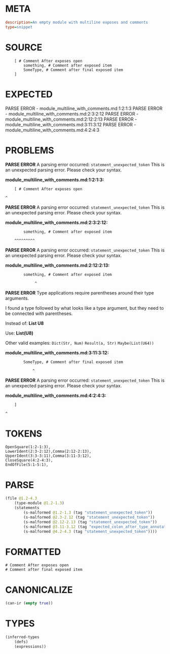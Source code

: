 # META
~~~ini
description=An empty module with multiline exposes and comments
type=snippet
~~~
# SOURCE
~~~roc
	[ # Comment After exposes open
		something, # Comment after exposed item
		SomeType, # Comment after final exposed item
	]
~~~
# EXPECTED
PARSE ERROR - module_multiline_with_comments.md:1:2:1:3
PARSE ERROR - module_multiline_with_comments.md:2:3:2:12
PARSE ERROR - module_multiline_with_comments.md:2:12:2:13
PARSE ERROR - module_multiline_with_comments.md:3:11:3:12
PARSE ERROR - module_multiline_with_comments.md:4:2:4:3
# PROBLEMS
**PARSE ERROR**
A parsing error occurred: `statement_unexpected_token`
This is an unexpected parsing error. Please check your syntax.

**module_multiline_with_comments.md:1:2:1:3:**
```roc
	[ # Comment After exposes open
```
	^


**PARSE ERROR**
A parsing error occurred: `statement_unexpected_token`
This is an unexpected parsing error. Please check your syntax.

**module_multiline_with_comments.md:2:3:2:12:**
```roc
		something, # Comment after exposed item
```
		^^^^^^^^^


**PARSE ERROR**
A parsing error occurred: `statement_unexpected_token`
This is an unexpected parsing error. Please check your syntax.

**module_multiline_with_comments.md:2:12:2:13:**
```roc
		something, # Comment after exposed item
```
		         ^


**PARSE ERROR**
Type applications require parentheses around their type arguments.

I found a type followed by what looks like a type argument, but they need to be connected with parentheses.

Instead of:
    **List U8**

Use:
    **List(U8)**

Other valid examples:
    `Dict(Str, Num)`
    `Result(a, Str)`
    `Maybe(List(U64))`

**module_multiline_with_comments.md:3:11:3:12:**
```roc
		SomeType, # Comment after final exposed item
```
		        ^


**PARSE ERROR**
A parsing error occurred: `statement_unexpected_token`
This is an unexpected parsing error. Please check your syntax.

**module_multiline_with_comments.md:4:2:4:3:**
```roc
	]
```
	^


# TOKENS
~~~zig
OpenSquare(1:2-1:3),
LowerIdent(2:3-2:12),Comma(2:12-2:13),
UpperIdent(3:3-3:11),Comma(3:11-3:12),
CloseSquare(4:2-4:3),
EndOfFile(5:1-5:1),
~~~
# PARSE
~~~clojure
(file @1.2-4.3
	(type-module @1.2-1.3)
	(statements
		(s-malformed @1.2-1.3 (tag "statement_unexpected_token"))
		(s-malformed @2.3-2.12 (tag "statement_unexpected_token"))
		(s-malformed @2.12-2.13 (tag "statement_unexpected_token"))
		(s-malformed @3.11-3.12 (tag "expected_colon_after_type_annotation"))
		(s-malformed @4.2-4.3 (tag "statement_unexpected_token"))))
~~~
# FORMATTED
~~~roc
# Comment After exposes open
# Comment after final exposed item
~~~
# CANONICALIZE
~~~clojure
(can-ir (empty true))
~~~
# TYPES
~~~clojure
(inferred-types
	(defs)
	(expressions))
~~~
